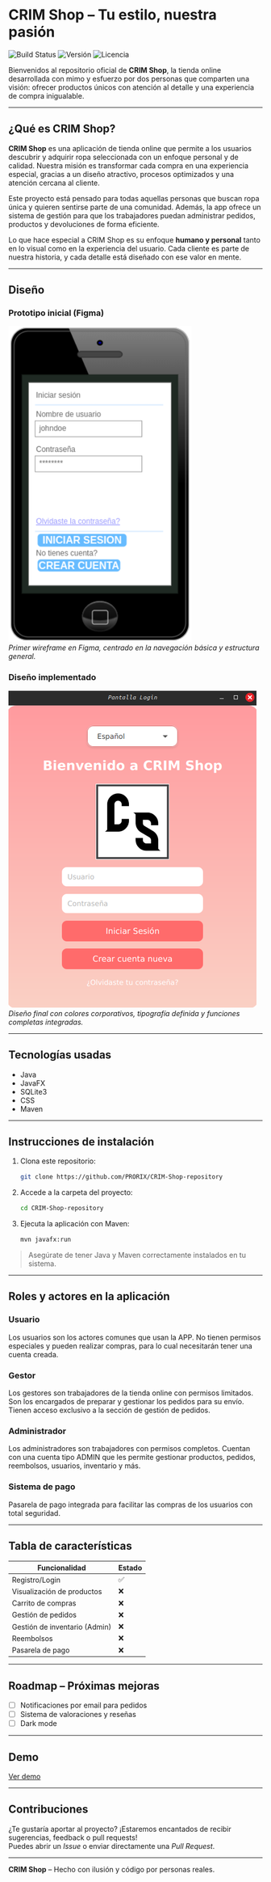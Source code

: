 # CRIM Shop – Tu estilo, nuestra pasión

![Build Status](https://img.shields.io/badge/build-passing-brightgreen)
![Versión](https://img.shields.io/badge/version-1.0-blue)
![Licencia](https://img.shields.io/badge/license-MIT-lightgrey)

Bienvenidos al repositorio oficial de **CRIM Shop**, la tienda online desarrollada con mimo y esfuerzo por dos personas que comparten una visión: ofrecer productos únicos con atención al detalle y una experiencia de compra inigualable.

---

## ¿Qué es CRIM Shop?

**CRIM Shop** es una aplicación de tienda online que permite a los usuarios descubrir y adquirir ropa seleccionada con un enfoque personal y de calidad. Nuestra misión es transformar cada compra en una experiencia especial, gracias a un diseño atractivo, procesos optimizados y una atención cercana al cliente.

Este proyecto está pensado para todas aquellas personas que buscan ropa única y quieren sentirse parte de una comunidad. Además, la app ofrece un sistema de gestión para que los trabajadores puedan administrar pedidos, productos y devoluciones de forma eficiente.

Lo que hace especial a CRIM Shop es su enfoque **humano y personal** tanto en lo visual como en la experiencia del usuario. Cada cliente es parte de nuestra historia, y cada detalle está diseñado con ese valor en mente.

---

## Diseño

### Prototipo inicial (Figma)

![Prototipo Inicial](docs/images/prototipo-inicial.png)  
*Primer wireframe en Figma, centrado en la navegación básica y estructura general.*

### Diseño implementado

![Diseño Final](docs/images/diseno-final.png)  
*Diseño final con colores corporativos, tipografía definida y funciones completas integradas.*


---

## Tecnologías usadas

- Java
- JavaFX
- SQLite3
- CSS
- Maven

---

## Instrucciones de instalación

1. Clona este repositorio:
   ```bash
   git clone https://github.com/PRORIX/CRIM-Shop-repository
   ```

2. Accede a la carpeta del proyecto:
   ```bash
   cd CRIM-Shop-repository
   ```

3. Ejecuta la aplicación con Maven:
   ```bash
   mvn javafx:run
   ```

> Asegúrate de tener Java y Maven correctamente instalados en tu sistema.

---

## Roles y actores en la aplicación

### Usuario

Los usuarios son los actores comunes que usan la APP. No tienen permisos especiales y pueden realizar compras, para lo cual necesitarán tener una cuenta creada.

### Gestor

Los gestores son trabajadores de la tienda online con permisos limitados. Son los encargados de preparar y gestionar los pedidos para su envío. Tienen acceso exclusivo a la sección de gestión de pedidos.

### Administrador

Los administradores son trabajadores con permisos completos. Cuentan con una cuenta tipo ADMIN que les permite gestionar productos, pedidos, reembolsos, usuarios, inventario y más.

### Sistema de pago

Pasarela de pago integrada para facilitar las compras de los usuarios con total seguridad.

---

## Tabla de características

| Funcionalidad                  | Estado |
|-------------------------------|--------|
| Registro/Login                | ✅     |
| Visualización de productos    | ❌     |
| Carrito de compras            | ❌     |
| Gestión de pedidos            | ❌     |
| Gestión de inventario (Admin) | ❌     |
| Reembolsos                    | ❌     |
| Pasarela de pago              | ❌     |

---

## Roadmap – Próximas mejoras

- [ ] Notificaciones por email para pedidos
- [ ] Sistema de valoraciones y reseñas
- [ ] Dark mode

---

## Demo

[Ver demo ]()  

---

## Contribuciones

¿Te gustaría aportar al proyecto? ¡Estaremos encantados de recibir sugerencias, feedback o pull requests!  
Puedes abrir un *Issue* o enviar directamente una *Pull Request*.

---

**CRIM Shop** – Hecho con ilusión y código por personas reales.
